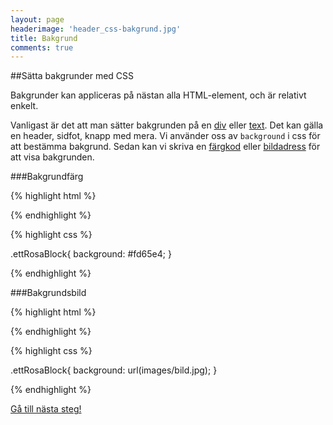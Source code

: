 ```yaml
---
layout: page
headerimage: 'header_css-bakgrund.jpg'
title: Bakgrund
comments: true
---
```



##Sätta bakgrunder med CSS

<p class="preamble">Bakgrunder kan appliceras på nästan alla HTML-element, och är relativt enkelt.</p>

Vanligast är det att man sätter bakgrunden på en <a href="/webbdesign/css-id-class">div</a> eller <a href="/webbdesign/css-typografi">text</a>. Det kan gälla en header, sidfot, knapp med mera. Vi använder oss av ``background`` i css för att bestämma bakgrund. Sedan kan vi skriva en <a href="/webbdesign/css-farger/">färgkod</a> eller <a href="/webbdesign/html-bilder/">bildadress</a> för att visa bakgrunden.

###Bakgrundfärg

{% highlight html %}

<div class="ettRosaBlock">

</div>

{% endhighlight %}

{% highlight css %}

.ettRosaBlock{
  background: #fd65e4;
}

{% endhighlight %}



###Bakgrundsbild

{% highlight html %}

<div class="ettRosaBlock">

</div>

{% endhighlight %}

{% highlight css %}

.ettRosaBlock{
  background: url(images/bild.jpg);
}

{% endhighlight %}



<a class="btn btn-next" href="{{ site.url }}#">Gå till nästa steg!</a>
